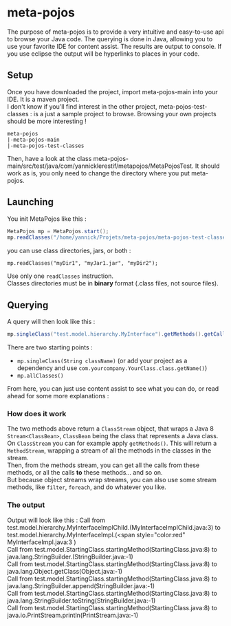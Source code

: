 # meta-pojos
The purpose of meta-pojos is to provide a very intuitive and easy-to-use api to browse your Java code.
The querying is done in Java, allowing you to use your favorite IDE for content assist.
The results are output to console. If you use eclipse the output will be hyperlinks to places in your code.
## Setup
Once you have downloaded the project, import meta-pojos-main into your IDE. It is a maven project.  
I don't know if you'll find interest in the other project, meta-pojos-test-classes : is a just a sample project to browse. Browsing your own projects should be more interesting !
```
meta-pojos
|-meta-pojos-main
|-meta-pojos-test-classes
```
Then, have a look at the class meta-pojos-main/src/test/java/com/yannicklerestif/metapojos/MetaPojosTest.
It should work as is, you only need to change the directory where you put meta-pojos.

## Launching
You init MetaPojos like this :
```java
MetaPojos mp = MetaPojos.start();
mp.readClasses("/home/yannick/Projets/meta-pojos/meta-pojos-test-classes/bin");
```
you can use class directories, jars, or both :
```
mp.readClasses("myDir1", "myJar1.jar", "myDir2");
```
Use only one `readClasses` instruction.  
Classes directories must be in **binary** format (.class files, not source files).

## Querying
A query will then look like this :
```java
mp.singleClass("test.model.hierarchy.MyInterface").getMethods().getCallsTo().print();
```
There are two starting points :
- `mp.singleClass(String className)` (or add your project as a dependency and use `com.yourcompany.YourClass.class.getName()`)
- `mp.allClasses()`

From here, you can just use content assist to see what you can do, or read ahead for some more explanations :

### How does it work
The two methods above return a `ClassStream` object, that wraps a Java 8 `Stream<ClassBean>`, `ClassBean` being 
the class that represents a Java class.  
On `ClassStream` you can for example apply `getMethods()`. This will return a `MethodStream`, wrapping a stream of all the methods in the classes in the stream.  
Then, from the methods stream, you can get all the calls from these methods, or all the calls **to** these methods... and so on.  
But because object streams wrap streams, you can also use some stream methods, like `filter`, `foreach`, and do whatever you like.

### The output
Output will look like this :
Call from test.model.hierarchy.MyInterfaceImplChild.<init>(MyInterfaceImplChild.java:3) to test.model.hierarchy.MyInterfaceImpl.<init>(<span style="color:red" MyInterfaceImpl.java:3 </span>)  
Call from test.model.StartingClass.startingMethod(StartingClass.java:8) to java.lang.StringBuilder.<init>(StringBuilder.java:-1)  
Call from test.model.StartingClass.startingMethod(StartingClass.java:8) to java.lang.Object.getClass(Object.java:-1)  
Call from test.model.StartingClass.startingMethod(StartingClass.java:8) to java.lang.StringBuilder.append(StringBuilder.java:-1)  
Call from test.model.StartingClass.startingMethod(StartingClass.java:8) to java.lang.StringBuilder.toString(StringBuilder.java:-1)  
Call from test.model.StartingClass.startingMethod(StartingClass.java:8) to java.io.PrintStream.println(PrintStream.java:-1)  
